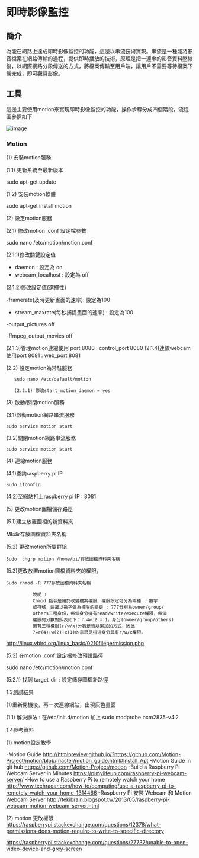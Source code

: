 
# 即時影像監控

## 簡介

為能在網路上達成即時影像監控的功能，這邊以串流技術實現。串流是一種能將影音檔案在網路傳輸的過程，提供即時播放的技術，原理是把一連串的影音資料壓縮後，以網際網路分段傳送的方式，將檔案傳輸至用戶端，讓用戶不需要等待檔案下載完成，即可觀賞影像。

## 工具 

這邊主要使用motion來實現即時影像監控的功能，操作步驟分成四個階段，流程圖參照如下:

![image]()

### Motion


(1)	安裝motion服務:

(1.1)	更新系統至最新版本

sudo apt-get update
			
(1.2)	安裝motion軟體

  sudo apt-get install motion

(2)	設定motion服務

(2.1) 修改motion .conf 設定檔參數

sudo nano /etc/motion/motion.conf

(2.1.1)修改關鍵設定值

- daemon : 設定為 on
- webcam_localhost : 設定為 off

(2.1.2)修改設定值(選擇性)

-framerate(及時更新畫面的速率): 設定為100
     
- stream_maxrate(每秒捕捉畫面的速率) : 設定為100

-output_pictures off

-ffmpeg_output_movies off

(2.1.3)管理motion連線使用 port 8080 : control_port 8080
(2.1.4)連線webcam使用port 8081 : web_port 8081

  (2.2) 設定motion為常駐服務 

       sudo nano /etc/default/motion

       (2.2.1) 修改start_motion_daemon = yes


(3)	啟動/關閉motion服務


(3.1)啟動motion網路串流服務

    sudo service motion start

(3.2)關閉motion網路串流服務
  
    sudo service motion start

(4)	連線motion服務

(4.1)查詢raspberry pi IP 

    Sudo ifconfig

(4.2)至網站打上raspberry pi IP : 8081

(5)	更改motion圖檔儲存路徑


(5.1)建立放置圖檔的新資料夾

   Mkdir存放圖檔資料夾名稱

(5.2) 更改motion所屬群組

    Sudo  chgrp motion /home/pi/存放圖檔資料夾名稱

(5.3)更改放置motion圖檔資料夾的權限，

    Sudo chmod -R 777存放圖檔資料夾名稱

   			 -說明 : 
              Chmod 指令是用於改變檔案權限，權限設定可分為兩種 : 數字 
              或符號，這邊以數字做為權限的變更 : 777分別為owner/group/
              others三種身份，每個身分擁有read/write/execute權限，每個  
              權限的分數對照表如下：r:4w:2 x:1，身分(owner/group/others)
              擁有三種權限(r/w/x)分數是皆以累加的方式，因此
              7=r(4)+w(2)+x(1)的意思是指這身分具有r/w/x權限。

http://linux.vbird.org/linux_basic/0210filepermission.php 

(5.2) 在motion .conf 設定檔修改預設路徑

 sudo nano /etc/motion/motion.conf

 (5.2.1) 找到 target_dir : 設定儲存圖檔新路徑 

 


1.3測試結果

   (1)重新開機後，再一次連線網站，出現灰色畫面

(1.1)	解決辦法 : 在/etc/init.d/motion 加上 sudo modprobe bcm2835-v4l2

1.4參考資料

(1)	motion設定教學

-Motion Guide
http://htmlpreview.github.io/?https://github.com/Motion-Project/motion/blob/master/motion_guide.html#Install_Apt
-Motion Guide in git hub
https://github.com/Motion-Project/motion 
-Build a Raspberry Pi Webcam Server in Minutes
https://pimylifeup.com/raspberry-pi-webcam-server/ 
-How to use a Raspberry Pi to remotely watch your home
http://www.techradar.com/how-to/computing/use-a-raspberry-pi-to-remotely-watch-your-home-1314466 
   -Raspberry Pi 安裝 Webcam 和 Motion Webcam Server
http://tekibrain.blogspot.tw/2013/05/raspberry-pi-webcam-motion-webcam-server.html 


(2)	motion 更改權限
https://raspberrypi.stackexchange.com/questions/12378/what-permissions-does-motion-require-to-write-to-specific-directory 
                   
https://raspberrypi.stackexchange.com/questions/27737/unable-to-open-video-device-and-grey-screen 

